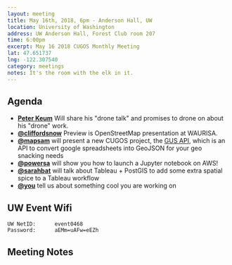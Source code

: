 ```yaml
---
layout: meeting
title: May 16th, 2018, 6pm - Anderson Hall, UW
location: University of Washington
address: UW Anderson Hall, Forest Club room 207
time: 6:00pm
excerpt: May 16 2018 CUGOS Monthly Meeting
lat: 47.651737
lng: -122.307540
category: meetings
notes: It's the room with the elk in it.
---
```



## Agenda
- **[Peter Keum](http://pkgeo.com/)** Will share his "drone talk" and promises to drone on about his "drone" work.
- **[@cliffordsnow](http://github.com/cliffordsnow)** Preview is OpenStreetMap presentation at WAURISA.
- **[@mapsam](http://github.com/mapsam)** will present a new CUGOS project, the [GUS API](https://github.com/cugos/gus-api), which is an API to convert google spreadsheets into GeoJSON for your geo snacking needs
- **[@powersa](http://github.com/powersa)** will show you how to launch a Jupyter notebook on AWS!
- **[@sarahbat](http://github.com/sarahbat)** will talk about Tableau + PostGIS to add some extra spatial spice to a Tableau workflow
- **[@you](http://cugos.org/people/)** tell us about something cool you are working on


## UW Event Wifi

```
UW NetID:      event0468
Password:      aEMm=uAFw=eEZh
```

## Meeting Notes
